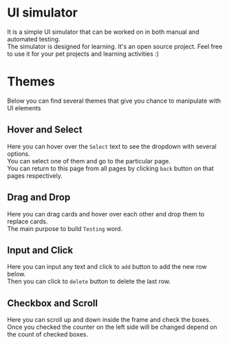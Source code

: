 # UI simulator
It is a simple UI simulator that can be worked on in both manual and automated testing. \
The simulator is designed for learning. It's an open source project. Feel free to use it for your pet projects and learning activities :)

# Themes
Below you can find several themes that give you chance to manipulate with UI elements

## Hover and Select
Here you can hover over the `Select` text to see the dropdown with several options. \
You can select one of them and go to the particular page. \
You can return to this page from all pages by clicking `back` button on that pages respectively. 

## Drag and Drop
Here you can drag cards and hover over each other and drop them to replace cards. \
The main purpose to build `Testing` word. 

## Input and Click
Here you can input any text and click to `add` button to add the new row below. \
Then you can click to `delete` button to delete the last row. 

## Checkbox and Scroll
Here you can scroll up and down inside the frame and check the boxes. \
Once you checked the counter on the left side will be changed depend on the count of checked boxes. 